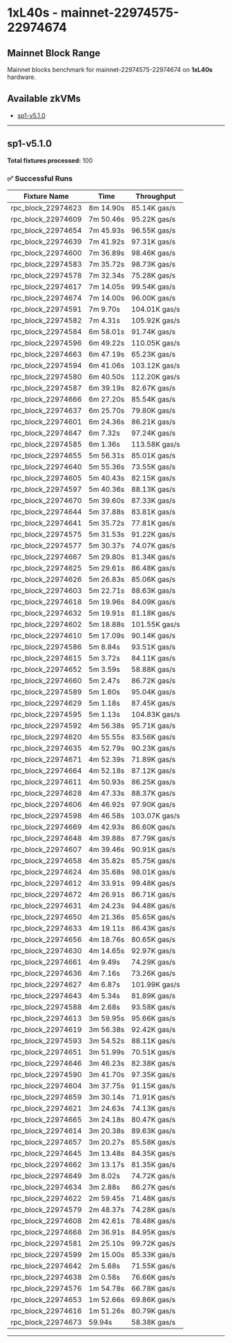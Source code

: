 # 1xL40s - mainnet-22974575-22974674

## Mainnet Block Range

Mainnet blocks benchmark for mainnet-22974575-22974674 on **1xL40s** hardware.

## Available zkVMs

- [sp1-v5.1.0](#sp1v510)

---

## sp1-v5.1.0

**Total fixtures processed:** 100


### ✅ Successful Runs

| Fixture Name | Time | Throughput |
|--------------|------|------------|
| rpc_block_22974623 | 8m 14.90s | 85.14K gas/s |
| rpc_block_22974609 | 7m 50.46s | 95.22K gas/s |
| rpc_block_22974654 | 7m 45.93s | 96.55K gas/s |
| rpc_block_22974639 | 7m 41.92s | 97.31K gas/s |
| rpc_block_22974600 | 7m 36.89s | 98.46K gas/s |
| rpc_block_22974583 | 7m 35.72s | 98.73K gas/s |
| rpc_block_22974578 | 7m 32.34s | 75.28K gas/s |
| rpc_block_22974617 | 7m 14.05s | 99.54K gas/s |
| rpc_block_22974674 | 7m 14.00s | 96.00K gas/s |
| rpc_block_22974591 | 7m 9.70s | 104.01K gas/s |
| rpc_block_22974582 | 7m 4.31s | 105.92K gas/s |
| rpc_block_22974584 | 6m 58.01s | 91.74K gas/s |
| rpc_block_22974596 | 6m 49.22s | 110.05K gas/s |
| rpc_block_22974663 | 6m 47.19s | 65.23K gas/s |
| rpc_block_22974594 | 6m 41.06s | 103.12K gas/s |
| rpc_block_22974580 | 6m 40.50s | 112.20K gas/s |
| rpc_block_22974587 | 6m 39.19s | 82.67K gas/s |
| rpc_block_22974666 | 6m 27.20s | 85.54K gas/s |
| rpc_block_22974637 | 6m 25.70s | 79.80K gas/s |
| rpc_block_22974601 | 6m 24.36s | 86.21K gas/s |
| rpc_block_22974647 | 6m 7.32s | 97.24K gas/s |
| rpc_block_22974585 | 6m 1.36s | 113.58K gas/s |
| rpc_block_22974655 | 5m 56.31s | 85.01K gas/s |
| rpc_block_22974640 | 5m 55.36s | 73.55K gas/s |
| rpc_block_22974605 | 5m 40.43s | 82.15K gas/s |
| rpc_block_22974597 | 5m 40.36s | 88.13K gas/s |
| rpc_block_22974670 | 5m 39.60s | 87.33K gas/s |
| rpc_block_22974644 | 5m 37.88s | 83.81K gas/s |
| rpc_block_22974641 | 5m 35.72s | 77.81K gas/s |
| rpc_block_22974575 | 5m 31.53s | 91.22K gas/s |
| rpc_block_22974577 | 5m 30.37s | 74.07K gas/s |
| rpc_block_22974667 | 5m 29.80s | 81.34K gas/s |
| rpc_block_22974625 | 5m 29.61s | 86.48K gas/s |
| rpc_block_22974626 | 5m 26.83s | 85.06K gas/s |
| rpc_block_22974603 | 5m 22.71s | 88.63K gas/s |
| rpc_block_22974618 | 5m 19.96s | 84.09K gas/s |
| rpc_block_22974632 | 5m 19.91s | 81.18K gas/s |
| rpc_block_22974602 | 5m 18.88s | 101.55K gas/s |
| rpc_block_22974610 | 5m 17.09s | 90.14K gas/s |
| rpc_block_22974586 | 5m 8.84s | 93.51K gas/s |
| rpc_block_22974615 | 5m 3.72s | 84.11K gas/s |
| rpc_block_22974652 | 5m 3.59s | 58.88K gas/s |
| rpc_block_22974660 | 5m 2.47s | 86.72K gas/s |
| rpc_block_22974589 | 5m 1.60s | 95.04K gas/s |
| rpc_block_22974629 | 5m 1.18s | 87.45K gas/s |
| rpc_block_22974595 | 5m 1.13s | 104.83K gas/s |
| rpc_block_22974592 | 4m 56.38s | 95.71K gas/s |
| rpc_block_22974620 | 4m 55.55s | 83.56K gas/s |
| rpc_block_22974635 | 4m 52.79s | 90.23K gas/s |
| rpc_block_22974671 | 4m 52.39s | 71.89K gas/s |
| rpc_block_22974664 | 4m 52.18s | 87.12K gas/s |
| rpc_block_22974611 | 4m 50.93s | 86.25K gas/s |
| rpc_block_22974628 | 4m 47.33s | 88.37K gas/s |
| rpc_block_22974606 | 4m 46.92s | 97.90K gas/s |
| rpc_block_22974598 | 4m 46.58s | 103.07K gas/s |
| rpc_block_22974669 | 4m 42.93s | 86.60K gas/s |
| rpc_block_22974648 | 4m 39.88s | 87.79K gas/s |
| rpc_block_22974607 | 4m 39.46s | 90.91K gas/s |
| rpc_block_22974658 | 4m 35.82s | 85.75K gas/s |
| rpc_block_22974624 | 4m 35.68s | 98.01K gas/s |
| rpc_block_22974612 | 4m 33.91s | 99.48K gas/s |
| rpc_block_22974672 | 4m 26.91s | 86.71K gas/s |
| rpc_block_22974631 | 4m 24.23s | 94.48K gas/s |
| rpc_block_22974650 | 4m 21.36s | 85.65K gas/s |
| rpc_block_22974633 | 4m 19.11s | 86.43K gas/s |
| rpc_block_22974656 | 4m 18.76s | 80.65K gas/s |
| rpc_block_22974630 | 4m 14.65s | 92.97K gas/s |
| rpc_block_22974661 | 4m 9.49s | 74.29K gas/s |
| rpc_block_22974636 | 4m 7.16s | 73.26K gas/s |
| rpc_block_22974627 | 4m 6.87s | 101.99K gas/s |
| rpc_block_22974643 | 4m 5.34s | 81.89K gas/s |
| rpc_block_22974588 | 4m 2.68s | 93.58K gas/s |
| rpc_block_22974613 | 3m 59.95s | 95.66K gas/s |
| rpc_block_22974619 | 3m 56.38s | 92.42K gas/s |
| rpc_block_22974593 | 3m 54.52s | 88.11K gas/s |
| rpc_block_22974651 | 3m 51.99s | 70.51K gas/s |
| rpc_block_22974646 | 3m 46.23s | 82.38K gas/s |
| rpc_block_22974590 | 3m 41.70s | 97.35K gas/s |
| rpc_block_22974604 | 3m 37.75s | 91.15K gas/s |
| rpc_block_22974659 | 3m 30.14s | 71.91K gas/s |
| rpc_block_22974621 | 3m 24.63s | 74.13K gas/s |
| rpc_block_22974665 | 3m 24.18s | 80.47K gas/s |
| rpc_block_22974614 | 3m 20.38s | 89.63K gas/s |
| rpc_block_22974657 | 3m 20.27s | 85.58K gas/s |
| rpc_block_22974645 | 3m 13.48s | 84.35K gas/s |
| rpc_block_22974662 | 3m 13.17s | 81.35K gas/s |
| rpc_block_22974649 | 3m 8.02s | 74.72K gas/s |
| rpc_block_22974634 | 3m 2.88s | 86.27K gas/s |
| rpc_block_22974622 | 2m 59.45s | 71.48K gas/s |
| rpc_block_22974579 | 2m 48.37s | 74.28K gas/s |
| rpc_block_22974608 | 2m 42.61s | 78.48K gas/s |
| rpc_block_22974668 | 2m 36.91s | 84.95K gas/s |
| rpc_block_22974581 | 2m 25.10s | 99.72K gas/s |
| rpc_block_22974599 | 2m 15.00s | 85.33K gas/s |
| rpc_block_22974642 | 2m 5.68s | 71.55K gas/s |
| rpc_block_22974638 | 2m 0.58s | 76.66K gas/s |
| rpc_block_22974576 | 1m 54.78s | 66.78K gas/s |
| rpc_block_22974653 | 1m 52.66s | 69.86K gas/s |
| rpc_block_22974616 | 1m 51.26s | 80.79K gas/s |
| rpc_block_22974673 | 59.94s | 58.38K gas/s |

---

